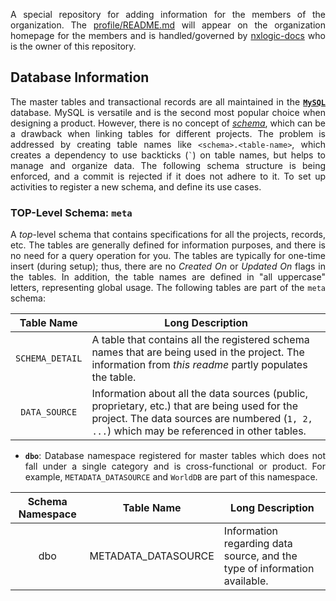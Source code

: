 <div align = "justify">

A special repository for adding information for the members of the organization. The [profile/README.md](./profile/README.md) will appear on the organization homepage for the members and is handled/governed by [nxlogic-docs](https://github.com/nxlogics-docs) who is the owner of this repository.

## Database Information

The master tables and transactional records are all maintained in the [**`MySQL`**](https://www.mysql.com/) database. MySQL is versatile and is the second most popular choice when designing a product. However, there is no concept of [*schema*](https://stackoverflow.com/q/1219711/6623589), which can be a drawback when linking tables for different projects. The problem is addressed by creating table names like `<schema>.<table-name>`, which creates a dependency to use backticks (<code>`</code>) on table names, but helps to manage and organize data. The following schema structure is being enforced, and a commit is rejected if it does not adhere to it. To set up activities to register a new schema, and define its use cases.

### TOP-Level Schema: `meta`

A *top*-level schema that contains specifications for all the projects, records, etc. The tables are generally defined for information purposes, and there is no need for a query operation for you. The tables are typically for one-time insert (during setup); thus, there are no *Created On* or *Updated On* flags in the tables. In addition, the table names are defined in "all uppercase" letters, representing global usage. The following tables are part of the `meta` schema:

<div align = "center">

| Table Name | Long Description |
| :---: | --- |
| `SCHEMA_DETAIL` | A table that contains all the registered schema names that are being used in the project. The information from *this readme* partly populates the table. |
| `DATA_SOURCE` | Information about all the data sources (public, proprietary, etc.) that are being used for the project. The data sources are numbered (`1, 2, ...`) which may be referenced in other tables. |

</div>

* **`dbo`**: Database namespace registered for master tables which does not fall under a single category and is cross-functional or product. For example, `METADATA_DATASOURCE` and `WorldDB` are part of this namespace.

| Schema Namespace | Table Name | Long Description |
| :---: | :---: | --- |
| dbo | METADATA_DATASOURCE | Information regarding data source, and the type of information available. |

</div>
